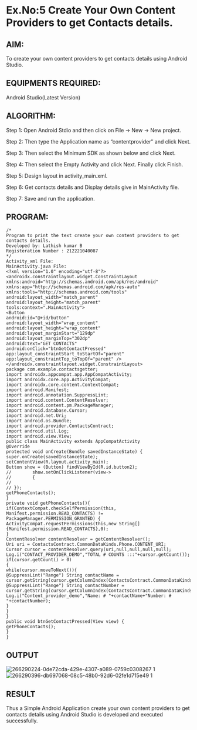 
# Ex.No:5 Create Your Own Content Providers to get Contacts details.


## AIM:

To create your own content providers to get contacts details using Android Studio.

## EQUIPMENTS REQUIRED:

Android Studio(Latest Version)

## ALGORITHM:

Step 1: Open Android Stdio and then click on File -> New -> New project.

Step 2: Then type the Application name as “contentprovider″ and click Next. 

Step 3: Then select the Minimum SDK as shown below and click Next.

Step 4: Then select the Empty Activity and click Next. Finally click Finish.

Step 5: Design layout in activity_main.xml.

Step 6: Get contacts details and Display details give in MainActivity file.

Step 7: Save and run the application.

## PROGRAM:
```
/*
Program to print the text create your own content providers to get contacts details.
Developed by: Lathish kumar B
Registeration Number : 212221040087
*/
Activity_xml File:
MainActivity.java File:
<?xml version="1.0" encoding="utf-8"?>
<androidx.constraintlayout.widget.ConstraintLayout
xmlns:android="http://schemas.android.com/apk/res/android"
xmlns:app="http://schemas.android.com/apk/res-auto"
xmlns:tools="http://schemas.android.com/tools" 
android:layout_width="match_parent"
android:layout_height="match_parent" 
tools:context=".MainActivity">
<Button
android:id="@+id/button"
android:layout_width="wrap_content"
android:layout_height="wrap_content"
android:layout_marginStart="129dp"
android:layout_marginTop="302dp"
android:text="GET CONTACTS"
android:onClick="btnGetContactPressed"
app:layout_constraintStart_toStartOf="parent" 
app:layout_constraintTop_toTopOf="parent" />
</androidx.constraintlayout.widget.ConstraintLayout>
package com.example.contactsgetter;
import androidx.appcompat.app.AppCompatActivity;
import androidx.core.app.ActivityCompat;
import androidx.core.content.ContextCompat;
import android.Manifest;
import android.annotation.SuppressLint;
import android.content.ContentResolver;
import android.content.pm.PackageManager;
import android.database.Cursor;
import android.net.Uri;
import android.os.Bundle;
import android.provider.ContactsContract;
import android.util.Log;
import android.view.View;
public class MainActivity extends AppCompatActivity
@Override
protected void onCreate(Bundle savedInstanceState) { 
super.onCreate(savedInstanceState);
setContentView(R.layout.activity_main);
Button show = (Button) findViewById(R.id.button2); 
//        show.setOnClickListener(view->
//        {
//
// });
getPhoneContacts();
}
private void getPhoneContacts(){
if(ContextCompat.checkSelfPermission(this, Manifest.permission.READ_CONTACTS) != 
PackageManager.PERMISSION_GRANTED) {
ActivityCompat.requestPermissions(this,new String[] 
{Manifest.permission.READ_CONTACTS},0);
}
ContentResolver contentResolver = getContentResolver();
Uri uri = ContactsContract.CommonDataKinds.Phone.CONTENT_URI;
Cursor cursor = contentResolver.query(uri,null,null,null,null);
Log.i("CONTACT_PROVIDER_DEMO","TOTAL # COUNTS :::"+cursor.getCount()); 
if(cursor.getCount() > 0)
{
while(cursor.moveToNext()){
@SuppressLint("Range") String contactName =
cursor.getString(cursor.getColumnIndex(ContactsContract.CommonDataKinds.Phone.DISPLAY_NAME));
@SuppressLint("Range") String contactNumber =
cursor.getString(cursor.getColumnIndex(ContactsContract.CommonDataKinds.Phone.NUMBER));
Log.i("Content_provider_demo","Name: # "+contactName+"Number: # "+contactNumber); 
}
} 
}
public void btnGetContactPressed(View view) { 
getPhoneContacts();
} 
}
```

## OUTPUT
![266290224-0de72cda-429e-4307-a089-0759c0308267 1](https://github.com/Lathishkum/exp5/assets/144109092/57c573ed-2a71-4545-87a1-cf9aaec0d922)
![266290396-db697068-08c5-48b0-92d6-02fe1d715e49 1](https://github.com/Lathishkum/exp5/assets/144109092/99a28073-13e1-446f-b35a-322a1d03c8fe)




## RESULT
Thus a Simple Android Application create your own content providers to get contacts details using Android Studio is developed and executed successfully.
